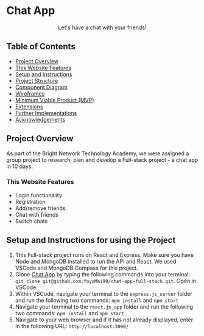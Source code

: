 # **Chat App**

<p align="center">
	Let's have a chat with your friends!
</p>


## **Table of Contents**
* [Project Overview](#project-overview)
* [This Website Features](#this-website-features)
* [Setup and Instructions](#setup-and-instructions-for-using-the-project)
* [Project Structure](#project-structure)
* [Component Diagram](#component-diagram)
* [Wireframes](#wireframes)
* [Minimum Viable Product (MVP)](#mvp)
* [Extensions](#extension)
* [Further Implementations](#further-implementations--extensions)
* [Acknowledgements](#acknowledgments)

## **Project Overview**
As part of the Bright Network Technology Academy, we were assigned a group project to research, plan and develop a Full-stack project - a chat app in 10 days.

### **This Website Features**
- Login functionality
- Registration
- Add/remove friends
- Chat with friends
- Switch chats

## **Setup and Instructions for using the Project**

1. This Full-stack project runs on React and Express. Make sure you have Node and MongoDB installed to run the API and React. We used VSCode and MongoDB Compass for this project.
2. Clone [Chat App](https://github.com/YoyoMai98/chat-app-full-stack.git) by typing the following commands into your terminal:
```git clone git@github.com:YoyoMai98/chat-app-full-stack.git```. Open in VSCode.
3. Within VSCode, navigate your terminal to the `express.js_server` folder and run the following two commands:
```npm install```
and
```npm start```
4. Navigate your terminal to the `react.js_app` folder and run the following two commands:
```npm install```
and
```npm start```
5. Navigate to your web browser and if it has not already displayed, enter in the following URL:
```http://localhost:3000/```


